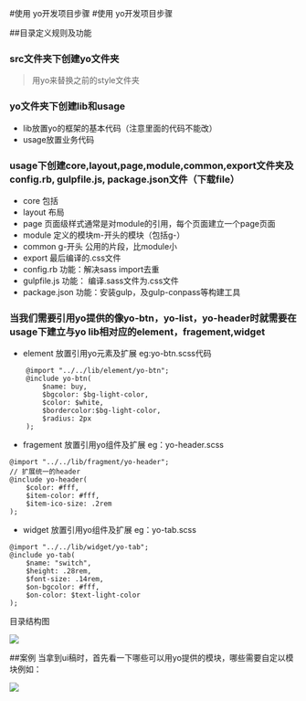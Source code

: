 #使用 yo开发项目步骤
#使用 yo开发项目步骤

##目录定义规则及功能

### src文件夹下创建yo文件夹
> 用yo来替换之前的style文件夹

### yo文件夹下创建lib和usage
* lib放置yo的框架的基本代码（注意里面的代码不能改）
* usage放置业务代码

### usage下创建core,layout,page,module,common,export文件夹及config.rb, gulpfile.js, package.json文件（下载file）
* core 包括
* layout 布局
* page 页面级样式通常是对module的引用，每个页面建立一个page页面
* module 定义的模块m-开头的模块（包括g-）
* common g-开头 公用的片段，比module小
* export 最后编译的.css文件
* config.rb 功能：解决sass import去重
* gulpfile.js 功能： 编译.sass文件为.css文件
* package.json 功能：安装gulp，及gulp-conpass等构建工具

### 当我们需要引用yo提供的像yo-btn，yo-list，yo-header时就需要在usage下建立与yo lib相对应的element，fragement,widget

* element 放置引用yo元素及扩展 eg:yo-btn.scss代码
	
```	
	@import "../../lib/element/yo-btn";
	@include yo-btn(
		$name: buy,
		$bgcolor: $bg-light-color,
		$color: $white,
		$bordercolor:$bg-light-color,
		$radius: 2px
	);

```

* fragement 放置引用yo组件及扩展 eg：yo-header.scss

```
@import "../../lib/fragment/yo-header";
// 扩展统一的header
@include yo-header(
    $color: #fff,
    $item-color: #fff,
    $item-ico-size: .2rem
);
```

* widget 放置引用yo组件及扩展 eg：yo-tab.scss

```
@import "../../lib/widget/yo-tab";
@include yo-tab(
    $name: "switch",
    $height: .28rem,
    $font-size: .14rem,
    $on-bgcolor: #fff,
    $on-color: $text-light-color
);
```

目录结构图

![](http://guhuina.github.io/images/yo/pic.png)



##案例
当拿到ui稿时，首先看一下哪些可以用yo提供的模块，哪些需要自定以模块例如：

![](http://guhuina.github.io/images/yo/pic2.png)


